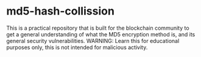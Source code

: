 # md5-hash-collission
This is a practical repository that is built for the blockchain community to get a general understanding of what the MD5 encryption method is, and its general security vulnerabilities. WARNING: Learn this for educational purposes only, this is not intended for malicious activity.
